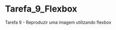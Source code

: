 # Tarefa_9_Flexbox
Tarefa 9 - Reproduzir uma imagem utilizando flexbox


<!-- <a href="https://lucienelima8.github.io/Tarefa_9_Flexbox/" target="_blank">Clique aqui</a> -->

<!-- https://lucienelima8.github.io/Tarefa_9_Flexbox/ -->